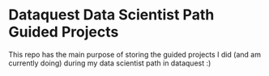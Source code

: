 # Dataquest Data Scientist Path Guided Projects
This repo has the main purpose of storing the guided projects I did (and am currently doing) during my data scientist path in dataquest :)
